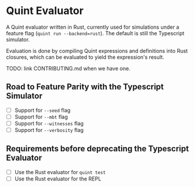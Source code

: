 # Quint Evaluator 

A Quint evaluator written in Rust, currently used for simulations under a feature flag (`quint run --backend=rust`). The default is still the Typescript simulator.

Evaluation is done by compiling Quint expressions and definitions into Rust closures, which can be evaluated to yield the expression's result.

TODO: link CONTRIBUTING.md when we have one.

## Road to Feature Parity with the Typescript Simulator
- [ ] Support for `--seed` flag
- [ ] Support for `--mbt` flag
- [ ] Support for `--witnesses` flag
- [ ] Support for `--verbosity` flag

## Requirements before deprecating the Typescript Evaluator 
- [ ] Use the Rust evaluator for `quint test`
- [ ] Use the Rust evaluator for the REPL
